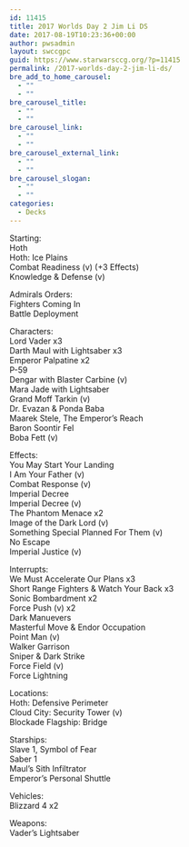 ```yaml
---
id: 11415
title: 2017 Worlds Day 2 Jim Li DS
date: 2017-08-19T10:23:36+00:00
author: pwsadmin
layout: swccgpc
guid: https://www.starwarsccg.org/?p=11415
permalink: /2017-worlds-day-2-jim-li-ds/
bre_add_to_home_carousel:
  - ""
  - ""
bre_carousel_title:
  - ""
  - ""
bre_carousel_link:
  - ""
  - ""
bre_carousel_external_link:
  - ""
  - ""
bre_carousel_slogan:
  - ""
  - ""
categories:
  - Decks
---
```

Starting:  
Hoth  
Hoth: Ice Plains  
Combat Readiness (v) (+3 Effects)  
Knowledge & Defense (v)

Admirals Orders:  
Fighters Coming In  
Battle Deployment

Characters:  
Lord Vader x3  
Darth Maul with Lightsaber x3  
Emperor Palpatine x2  
P-59  
Dengar with Blaster Carbine (v)  
Mara Jade with Lightsaber  
Grand Moff Tarkin (v)  
Dr. Evazan & Ponda Baba  
Maarek Stele, The Emperor&#8217;s Reach  
Baron Soontir Fel  
Boba Fett (v)

Effects:  
You May Start Your Landing  
I Am Your Father (v)  
Combat Response (v)  
Imperial Decree  
Imperial Decree (v)  
The Phantom Menace x2  
Image of the Dark Lord (v)  
Something Special Planned For Them (v)  
No Escape  
Imperial Justice (v)

Interrupts:  
We Must Accelerate Our Plans x3  
Short Range Fighters & Watch Your Back x3  
Sonic Bombardment x2  
Force Push (v) x2  
Dark Manuevers  
Masterful Move & Endor Occupation  
Point Man (v)  
Walker Garrison  
Sniper & Dark Strike  
Force Field (v)  
Force Lightning

Locations:  
Hoth: Defensive Perimeter  
Cloud City: Security Tower (v)  
Blockade Flagship: Bridge

Starships:  
Slave 1, Symbol of Fear  
Saber 1  
Maul&#8217;s Sith Infiltrator  
Emperor&#8217;s Personal Shuttle

Vehicles:  
Blizzard 4 x2

Weapons:  
Vader&#8217;s Lightsaber